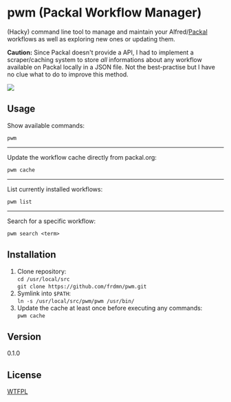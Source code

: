 pwm (Packal Workflow Manager)
=============================

(Hacky) command line tool to manage and maintain your Alfred/[Packal](http://packal.org) workflows as well as exploring new ones or updating them.

__Caution:__ Since Packal doesn't provide a API, I had to implement a scraper/caching system to store _all_ informations about any workflow available on Packal locally in a JSON file. Not the best-practise but I have no clue what to do to improve this method.

![](http://up.frd.mn/De577.png)

## Usage

Show available commands:

`pwm` 

---

Update the workflow cache directly from packal.org:

`pwm cache`

---

List currently installed workflows:

`pwm list` 

---

Search for a specific workflow:

`pwm search <term>` 

## Installation

1. Clone repository:  
  `cd /usr/local/src`  
  `git clone https://github.com/frdmn/pwm.git`
1. Symlink into `$PATH`:  
  `ln -s /usr/local/src/pwm/pwm /usr/bin/`
1. Update the cache at least once before executing any commands:  
  `pwm cache`

## Version

0.1.0

## License

[WTFPL](LICENSE)
